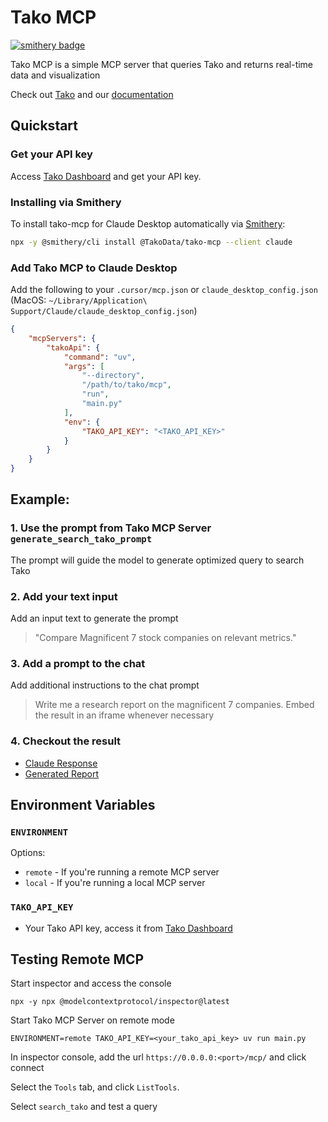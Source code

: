 # Tako MCP
[![smithery badge](https://smithery.ai/badge/@TakoData/tako-mcp)](https://smithery.ai/server/@TakoData/tako-mcp)

Tako MCP is a simple MCP server that queries Tako and returns real-time data and visualization

Check out [Tako](https://trytako.com) and our [documentation](https://docs.trytako.com)


## Quickstart
###  Get your API key
Access [Tako Dashboard](https://trytako.com/dashboard) and get your API key. 

### Installing via Smithery

To install tako-mcp for Claude Desktop automatically via [Smithery](https://smithery.ai/server/@TakoData/tako-mcp):

```bash
npx -y @smithery/cli install @TakoData/tako-mcp --client claude
```

### Add Tako MCP to Claude Desktop
Add the following to your `.cursor/mcp.json` or `claude_desktop_config.json` (MacOS: `~/Library/Application\ Support/Claude/claude_desktop_config.json`)
```json Python
{
    "mcpServers": {
        "takoApi": {
            "command": "uv",
            "args": [
                "--directory",
                "/path/to/tako/mcp",
                "run",
                "main.py"
            ],
            "env": {
                "TAKO_API_KEY": "<TAKO_API_KEY>"
            }
        }
    }
}
```

## Example:
### 1. Use the prompt from Tako MCP Server `generate_search_tako_prompt`
The prompt will guide the model to generate optimized query to search Tako
### 2. Add your text input 
Add an input text to generate the prompt
> "Compare Magnificent 7 stock companies on relevant metrics."
### 3. Add a prompt to the chat 
Add additional instructions to the chat prompt
> Write me a research report on the magnificent 7 companies. Embed the result in an iframe whenever necessary
### 4. Checkout the result
  * [Claude Response](https://claude.ai/share/0c39e0c3-0811-486e-8f0b-92c8d5e05bc8)
  * [Generated Report](https://docs.trytako.com/documentation/integrations-and-examples/claude-generated-report)


## Environment Variables
### `ENVIRONMENT` 
Options:
- `remote` - If you're running a remote MCP server
- `local` - If you're running a local MCP server

### `TAKO_API_KEY`
- Your Tako API key, access it from [Tako Dashboard](https://trytako.com/dashboard)

## Testing Remote MCP
Start inspector and access the console
```
npx -y npx @modelcontextprotocol/inspector@latest
```

Start Tako MCP Server on remote mode
```
ENVIRONMENT=remote TAKO_API_KEY=<your_tako_api_key> uv run main.py
```
In inspector console, add the url `https://0.0.0.0:<port>/mcp/` and click connect

Select the `Tools` tab, and click `ListTools`. 

Select `search_tako` and test a query
